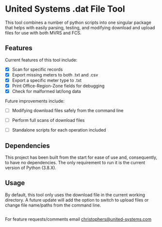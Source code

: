 # United Systems .dat File Tool

This tool combines a number of python scripts into one singular package that helps with easily parsing, testing, and modifying
download and upload files for use with both MVRS and FCS. 

## Features
Current features of this tool include:
- [x] Scan for specific records 
- [x] Export missing meters to both .txt and .csv
- [x] Export a specific meter type to .txt
- [x] Print Office-Region-Zone fields for debugging
- [x] Check for malformed lat/long data

Future improvements include:

- [ ] Modifying download files safely from the command line
- [ ] Perform full scans of download files
- [ ] Standalone scripts for each operation included


## Dependencies
This project has been built from the start for ease of use and, consequently, to have no dependencies. The only requirement to run it is the current version of Python (3.8.X).

## Usage
By default, this tool only uses the download file in the current working directory. A future update will add the option to switch to upload files or change file name/paths from the command line. 

## 

For feature requests/comments email christophers@united-systems.com
